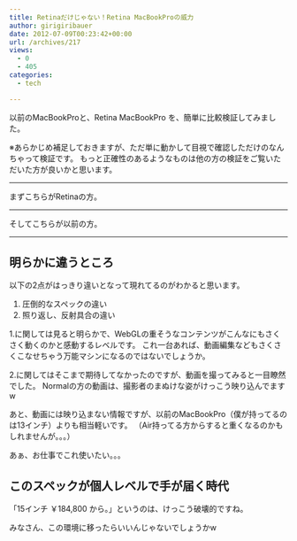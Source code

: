 ```yaml
---
title: Retinaだけじゃない！Retina MacBookProの威力
author: girigiribauer
date: 2012-07-09T00:23:42+00:00
url: /archives/217
views:
  - 0
  - 405
categories:
  - tech

---
```

以前のMacBookProと、Retina MacBookPro を、簡単に比較検証してみました。

※あらかじめ補足しておきますが、ただ単に動かして目視で確認しただけのなんちゃって検証です。 もっと正確性のあるようなものは他の方の検証をご覧いただいた方が良いかと思います。

* * *

まずこちらがRetinaの方。



* * *

そしてこちらが以前の方。



* * *

## 明らかに違うところ

以下の2点がはっきり違いとなって現れてるのがわかると思います。

  1. 圧倒的なスペックの違い
  2. 照り返し、反射具合の違い

1.に関しては見ると明らかで、WebGLの重そうなコンテンツがこんなにもさくさく動くのかと感動するレベルです。 これ一台あれば、動画編集などもさくさくこなせちゃう万能マシンになるのではないでしょうか。

2.に関してはそこまで期待してなかったのですが、動画を撮ってみると一目瞭然でした。 Normalの方の動画は、撮影者のまぬけな姿がけっこう映り込んでますw

あと、動画には映り込まない情報ですが、以前のMacBookPro（僕が持ってるのは13インチ）よりも相当軽いです。 （Air持ってる方からすると重くなるのかもしれませんが。。。）

あぁ、お仕事でこれ使いたい。。。

## このスペックが個人レベルで手が届く時代

「15インチ ￥184,800 から。」というのは、けっこう破壊的ですね。

みなさん、この環境に移ったらいいんじゃないでしょうかw


